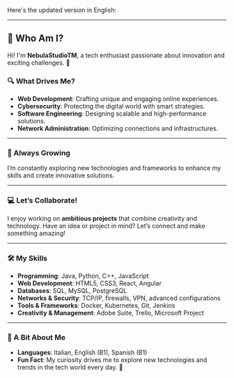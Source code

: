 Here's the updated version in English:  

---

## 🚀 Who Am I?  

Hi! I'm **NebulaStudioTM**, a tech enthusiast passionate about innovation and exciting challenges. 🌌  

### 🔍 What Drives Me?  
- **Web Development**: Crafting unique and engaging online experiences.  
- **Cybersecurity**: Protecting the digital world with smart strategies.  
- **Software Engineering**: Designing scalable and high-performance solutions.  
- **Network Administration**: Optimizing connections and infrastructures.  

---

### 🌱 Always Growing  
I’m constantly exploring new technologies and frameworks to enhance my skills and create innovative solutions.  

---

### 💻 Let’s Collaborate!  
I enjoy working on **ambitious projects** that combine creativity and technology. Have an idea or project in mind? Let’s connect and make something amazing!  

---

### 🛠️ My Skills  
- **Programming**: Java, Python, C++, JavaScript  
- **Web Development**: HTML5, CSS3, React, Angular  
- **Databases**: SQL, MySQL, PostgreSQL  
- **Networks & Security**: TCP/IP, firewalls, VPN, advanced configurations  
- **Tools & Frameworks**: Docker, Kubernetes, Git, Jenkins  
- **Creativity & Management**: Adobe Suite, Trello, Microsoft Project  

---

### 🔗 A Bit About Me  
- **Languages**: Italian, English (B1), Spanish (B1)  
- **Fun Fact**: My curiosity drives me to explore new technologies and trends in the tech world every day. 🌟  
